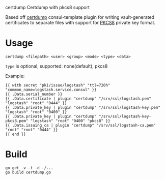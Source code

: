 certdump
Certdump with pkcs8 support

Based off [certdump](https://gist.github.com/tam7t/1b45125ae4de13b3fc6fd0455954c08e) consul-template plugin for writing vault-generated certificates to separate files with support for [PKCS8](https://en.wikipedia.org/wiki/PKCS_8) private key format.

# Usage
```
certdump <filepath> <user> <group> <mode> <type> <data>
```

`type` is optional, supported: none(default), pkcs8

Example:
```
{{ with secret "pki/issue/logstash" "ttl=720h" "common_name=logstash.service.consul" }}
{{ .Data.serial_number }}
{{ .Data.certificate | plugin "certdump" "/srv/ssl/logstash.pem" "logstash" "root" "0444" }}
{{ .Data.private_key | plugin "certdump" "/srv/ssl/logstash-key.pem" "logstash" "root" "0400" }}
{{ .Data.private_key | plugin "certdump" "/srv/ssl/logstash-key-pkcs8.pem" "logstash" "root" "0400" "pkcs8" }}
{{ .Data.issuing_ca | plugin "certdump" "/srv/ssl/logstash-ca.pem" "root" "root" "0444" }}
{{ end }}
```

# Build
```
go get -v -t -d ./...
go build certdump.go
```
